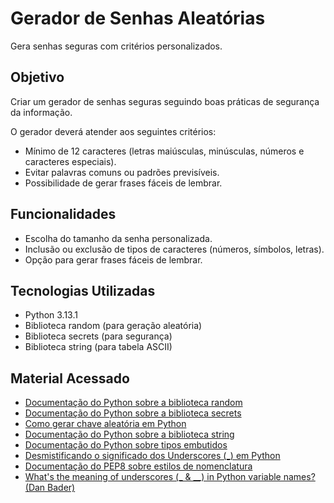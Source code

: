 # Gerador de Senhas Aleatórias
Gera senhas seguras com critérios personalizados.

## Objetivo  
Criar um gerador de senhas seguras seguindo boas práticas de segurança da informação.  

O gerador deverá atender aos seguintes critérios:  
- Mínimo de 12 caracteres (letras maiúsculas, minúsculas, números e caracteres especiais).  
- Evitar palavras comuns ou padrões previsíveis.  
- Possibilidade de gerar frases fáceis de lembrar.  

## Funcionalidades
- Escolha do tamanho da senha personalizada.  
- Inclusão ou exclusão de tipos de caracteres (números, símbolos, letras).  
- Opção para gerar frases fáceis de lembrar.  

## Tecnologias Utilizadas  
- Python 3.13.1  
- Biblioteca random (para geração aleatória)  
- Biblioteca secrets (para segurança)
- Biblioteca string (para tabela ASCII)

## Material Acessado
- [Documentação do Python sobre a biblioteca random](https://docs.python.org/pt-br/3.13/library/random.html#)
- [Documentação do Python sobre a biblioteca secrets](https://docs.python.org/pt-br/3.13/library/secrets.html#module-secrets)
- [Como gerar chave aleatória em Python](https://pt.stackoverflow.com/questions/541504/como-gerar-chave-aleat%C3%B3ria-em-python)
- [Documentação do Python sobre a biblioteca string](https://docs.python.org/pt-br/3.13/library/string.html)
- [Documentação do Python sobre tipos embutidos](https://docs.python.org/pt-br/3.13/library/stdtypes.html)
- [Desmistificando o significado dos Underscores (_) em Python](https://medium.com/@leandrodestefani/desmistificando-o-significado-dos-underscores-em-python-6b0a78ec9f4c)
- [Documentação do PEP8 sobre estilos de nomenclatura](https://pep8.org/#descriptive-naming-styles)
- [What's the meaning of underscores (_ & __) in Python variable names? (Dan Bader)](https://www.youtube.com/watch?v=ALZmCy2u0jQ)